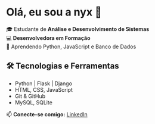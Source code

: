 # Olá, eu sou a nyx 👋

🎓 Estudante de **Análise e Desenvolvimento de Sistemas**  
💻 **Desenvolvedora em Formação**  
🚀 Aprendendo Python, JavaScript e Banco de Dados

## 🛠 Tecnologias e Ferramentas
- Python | Flask | Django
- HTML, CSS, JavaScript
- Git & GitHub
- MySQL, SQLite


📫 **Conecte-se comigo:** [LinkedIn](https://linkedin.com/in/anajuliadoprado)

